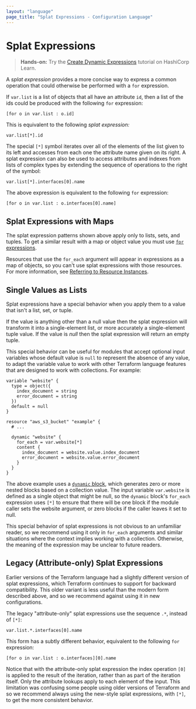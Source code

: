 ```yaml
---
layout: "language"
page_title: "Splat Expressions - Configuration Language"
---
```


# Splat Expressions

> **Hands-on:** Try the [Create Dynamic Expressions](https://learn.hashicorp.com/tutorials/terraform/expressions?in=terraform/configuration-language&utm_source=WEBSITE&utm_medium=WEB_IO&utm_offer=ARTICLE_PAGE&utm_content=DOCS) tutorial on HashiCorp Learn.

A _splat expression_ provides a more concise way to express a common
operation that could otherwise be performed with a `for` expression.

If `var.list` is a list of objects that all have an attribute `id`, then
a list of the ids could be produced with the following `for` expression:

```hcl
[for o in var.list : o.id]
```

This is equivalent to the following _splat expression:_

```hcl
var.list[*].id
```

The special `[*]` symbol iterates over all of the elements of the list given
to its left and accesses from each one the attribute name given on its
right. A splat expression can also be used to access attributes and indexes
from lists of complex types by extending the sequence of operations to the
right of the symbol:

```hcl
var.list[*].interfaces[0].name
```

The above expression is equivalent to the following `for` expression:

```hcl
[for o in var.list : o.interfaces[0].name]
```

## Splat Expressions with Maps

The splat expression patterns shown above apply only to lists, sets, and
tuples. To get a similar result with a map or object value you must use
[`for` expressions](for.html).

Resources that use the `for_each` argument will appear in expressions as a map
of objects, so you can't use splat expressions with those resources.
For more information, see
[Referring to Resource Instances](/docs/language/meta-arguments/for_each.html#referring-to-instances).

## Single Values as Lists

Splat expressions have a special behavior when you apply them to a value that
isn't a list, set, or tuple.

If the value is anything other than a null value then the splat expression will
transform it into a single-element list, or more accurately a single-element
tuple value. If the value is _null_ then the splat expression will return an
empty tuple.

This special behavior can be useful for modules that accept optional input
variables whose default value is `null` to represent the absence of any value,
to adapt the variable value to work with other Terraform language features that
are designed to work with collections. For example:

```
variable "website" {
  type = object({
    index_document = string
    error_document = string
  })
  default = null
}

resource "aws_s3_bucket" "example" {
  # ...

  dynamic "website" {
    for_each = var.website[*]
    content {
      index_document = website.value.index_document
      error_document = website.value.error_document
    }
  }
}
```

The above example uses a [`dynamic` block](dynamic-blocks.html), which
generates zero or more nested blocks based on a collection value. The input
variable `var.website` is defined as a single object that might be null,
so the `dynamic` block's `for_each` expression uses `[*]` to ensure that
there will be one block if the module caller sets the website argument, or
zero blocks if the caller leaves it set to null.

This special behavior of splat expressions is not obvious to an unfamiliar
reader, so we recommend using it only in `for_each` arguments and similar
situations where the context implies working with a collection. Otherwise,
the meaning of the expression may be unclear to future readers.

## Legacy (Attribute-only) Splat Expressions

Earlier versions of the Terraform language had a slightly different version
of splat expressions, which Terraform continues to support for backward
compatibility. This older variant is less useful than the modern form described
above, and so we recommend against using it in new configurations.

The legacy "attribute-only" splat expressions use the sequence `.*`, instead of
`[*]`:

```
var.list.*.interfaces[0].name
```

This form has a subtly different behavior, equivalent to the following
`for` expression:

```
[for o in var.list : o.interfaces][0].name
```

Notice that with the attribute-only splat expression the index operation
`[0]` is applied to the result of the iteration, rather than as part of
the iteration itself. Only the attribute lookups apply to each element of
the input. This limitation was confusing some people using older versions of
Terraform and so we recommend always using the new-style splat expressions,
with `[*]`, to get the more consistent behavior.
